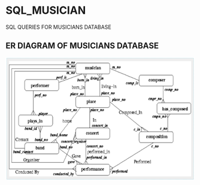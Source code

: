 # SQL_MUSICIAN
SQL QUERIES FOR MUSICIANS DATABASE

## ER DIAGRAM OF MUSICIANS DATABASE
<p align="center"><img src="ER DIAGRAM.png"\></p>
